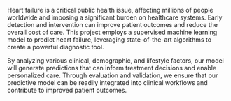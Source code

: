 Heart failure is a critical public health issue, affecting millions of people worldwide and imposing a significant burden on healthcare systems. Early detection and intervention can improve patient outcomes and reduce the overall cost of care. This project employs a supervised machine learning model to predict heart failure, leveraging state-of-the-art algorithms to create a powerful diagnostic tool.

By analyzing various clinical, demographic, and lifestyle factors, our model will generate predictions that can inform treatment decisions and enable personalized care. Through evaluation and validation, we ensure that our predictive model can be readily integrated into clinical workflows and contribute to improved patient outcomes.
